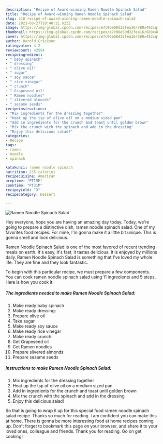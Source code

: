 ```yaml
---
description: "Recipe of Award-winning Ramen Noodle Spinach Salad"
title: "Recipe of Award-winning Ramen Noodle Spinach Salad"
slug: 218-recipe-of-award-winning-ramen-noodle-spinach-salad
date: 2021-08-27T10:48:21.623Z
image: https://img-global.cpcdn.com/recipes/e7c96e50d32fea16/680x482cq70/ramen-noodle-spinach-salad-recipe-main-photo.jpg
thumbnail: https://img-global.cpcdn.com/recipes/e7c96e50d32fea16/680x482cq70/ramen-noodle-spinach-salad-recipe-main-photo.jpg
cover: https://img-global.cpcdn.com/recipes/e7c96e50d32fea16/680x482cq70/ramen-noodle-spinach-salad-recipe-main-photo.jpg
author: Harold Erickson
ratingvalue: 4.2
reviewcount: 42594
recipeingredient:
- " baby spinach"
- " dressing"
- " olive oil"
- " sugar"
- " soy sauce"
- " rice vinegar"
- " crunch"
- " Grapeseed oil"
- " Ramen noodles"
- " slivered almonds"
- " sesame seeds"
recipeinstructions:
- "Mix ingredients for the dressing together"
- "Heat up the tsp of olive oil on a medium sized pan"
- "Add in ingredients for the crunch and toast until golden brown"
- "Mix the crunch with the spinach and add in the dressing"
- "Enjoy this delicious salad!"
categories:
- Recipe
tags:
- ramen
- noodle
- spinach

katakunci: ramen noodle spinach 
nutrition: 235 calories
recipecuisine: American
preptime: "PT15M"
cooktime: "PT31M"
recipeyield: "3"
recipecategory: Dessert

---
```



![Ramen Noodle Spinach Salad](https://img-global.cpcdn.com/recipes/e7c96e50d32fea16/680x482cq70/ramen-noodle-spinach-salad-recipe-main-photo.jpg)

Hey everyone, hope you are having an amazing day today. Today, we're going to prepare a distinctive dish, ramen noodle spinach salad. One of my favorites food recipes. For mine, I'm gonna make it a little bit unique. This is gonna smell and look delicious.



Ramen Noodle Spinach Salad is one of the most favored of recent trending meals on earth. It's easy, it's fast, it tastes delicious. It is enjoyed by millions daily. Ramen Noodle Spinach Salad is something that I've loved my whole life. They are fine and they look fantastic.


To begin with this particular recipe, we must prepare a few components. You can cook ramen noodle spinach salad using 11 ingredients and 5 steps. Here is how you cook it.

<!--inarticleads1-->

##### The ingredients needed to make Ramen Noodle Spinach Salad:

1. Make ready  baby spinach
1. Make ready  dressing:
1. Prepare  olive oil
1. Take  sugar
1. Make ready  soy sauce
1. Make ready  rice vinegar
1. Make ready  crunch:
1. Get  Grapeseed oil
1. Get  Ramen noodles
1. Prepare  slivered almonds
1. Prepare  sesame seeds




<!--inarticleads2-->

##### Instructions to make Ramen Noodle Spinach Salad:

1. Mix ingredients for the dressing together
1. Heat up the tsp of olive oil on a medium sized pan
1. Add in ingredients for the crunch and toast until golden brown
1. Mix the crunch with the spinach and add in the dressing
1. Enjoy this delicious salad!




So that is going to wrap it up for this special food ramen noodle spinach salad recipe. Thanks so much for reading. I am confident you can make this at home. There is gonna be more interesting food at home recipes coming up. Don't forget to bookmark this page on your browser, and share it to your loved ones, colleague and friends. Thank you for reading. Go on get cooking!
